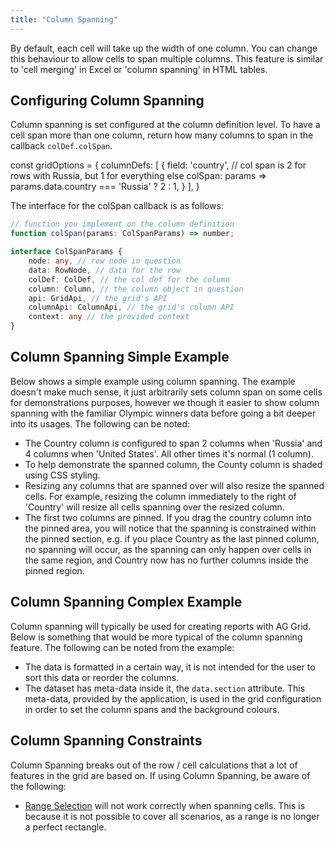 ```yaml
---
title: "Column Spanning"
---
```


By default, each cell will take up the width of one column. You can change this behaviour to allow cells to span multiple columns. This feature is similar to 'cell merging' in Excel or 'column spanning' in HTML tables.

## Configuring Column Spanning

Column spanning is set configured at the column definition level. To have a cell span more than one column, return how many columns to span in the callback `colDef.colSpan`.

<snippet>
const gridOptions = {
    columnDefs: [
        {
            field: 'country',
            // col span is 2 for rows with Russia, but 1 for everything else
            colSpan: params => params.data.country === 'Russia' ? 2 : 1,
        }
    ],
}
</snippet>


The interface for the colSpan callback is as follows:

```ts
// function you implement on the column definition
function colSpan(params: ColSpanParams) => number;

interface ColSpanParams {
    node: any, // row node in question
    data: RowNode, // data for the row
    colDef: ColDef, // the col def for the column
    column: Column, // the column object in question
    api: GridApi, // the grid's API
    columnApi: ColumnApi, // the grid's column API
    context: any // the provided context
}
```

## Column Spanning Simple Example

Below shows a simple example using column spanning. The example doesn't make much sense, it just arbitrarily sets column span on some cells for demonstrations purposes, however we though it easier to show column spanning with the familiar Olympic winners data before going a bit deeper into its usages. The following can be noted:

- The Country column is configured to span 2 columns when 'Russia' and 4 columns when 'United States'. All other times it's normal (1 column).
- To help demonstrate the spanned column, the County column is shaded using CSS styling.
- Resizing any columns that are spanned over will also resize the spanned cells. For example, resizing the column immediately to the right of 'Country' will resize all cells spanning over the resized column.
- The first two columns are pinned. If you drag the country column into the pinned area, you will notice that the spanning is constrained within the pinned section, e.g. if you place Country as the last pinned column, no spanning will occur, as the spanning can only happen over cells in the same region, and Country now has no further columns inside the pinned region.

<grid-example title='Column Spanning Simple' name='column-spanning-simple' type='generated'></grid-example>

## Column Spanning Complex Example

Column spanning will typically be used for creating reports with AG Grid. Below is something that would be more typical of the column spanning feature. The following can be noted from the example:

- The data is formatted in a certain way, it is not intended for the user to sort this data or reorder the columns.
- The dataset has meta-data inside it, the `data.section` attribute. This meta-data, provided by the application, is used in the grid configuration in order to set the column spans and the background colours.

<grid-example title='Column Spanning Complex' name='column-spanning-complex' type='generated' options='{ "exampleHeight": 795 }'></grid-example>

## Column Spanning Constraints

Column Spanning breaks out of the row / cell calculations that a lot of features in the grid are based on. If using Column Spanning, be aware of the following:

- [Range Selection](/range-selection/) will not work correctly when spanning cells. This is because it is not possible to cover all scenarios, as a range is no longer a perfect rectangle.

